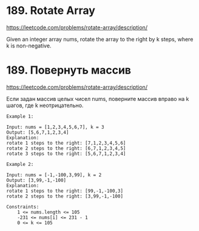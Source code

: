 # 189. Rotate Array
https://leetcode.com/problems/rotate-array/description/

Given an integer array nums, rotate the array to the right by k steps, where k is non-negative.

# 189. Повернуть массив
https://leetcode.com/problems/rotate-array/description/

Если задан массив целых чисел nums, поверните массив вправо на k шагов, где k неотрицательно.

```
Example 1:

Input: nums = [1,2,3,4,5,6,7], k = 3
Output: [5,6,7,1,2,3,4]
Explanation:
rotate 1 steps to the right: [7,1,2,3,4,5,6]
rotate 2 steps to the right: [6,7,1,2,3,4,5]
rotate 3 steps to the right: [5,6,7,1,2,3,4]

Example 2:

Input: nums = [-1,-100,3,99], k = 2
Output: [3,99,-1,-100]
Explanation: 
rotate 1 steps to the right: [99,-1,-100,3]
rotate 2 steps to the right: [3,99,-1,-100]

Constraints:
    1 <= nums.length <= 105
    -231 <= nums[i] <= 231 - 1
    0 <= k <= 105
```